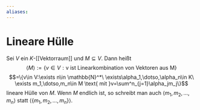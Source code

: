 ```yaml
---
aliases: 
---
```

# Lineare Hülle
Sei $V$ ein $K$-[[Vektorraum]] und $M\subseteq V$. Dann heißt
$$\langle M\rangle :=\{v\in V:\text{v ist Linearkombination von Vektoren aus M}\}$$
$$=\{v\in V:\exists n\in \mathbb{N}^*\  \exists\alpha_1,\dotso,\alpha_n\in K\  \exists m_1,\dotso,m_n\in M \text{ mit }v=\sum^n_{j=1}\alpha_jm_j\}$$
lineare Hülle von $M$.
Wenn $M$ endlich ist, so schreibt man auch $\langle m_1,m_2,\dotso,m_n\rangle$ statt $\langle\{m_1,m_2,\dotso,m_n\}\rangle$.